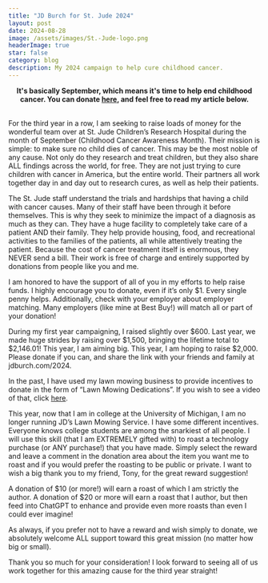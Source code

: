 ```yaml
---
title: "JD Burch for St. Jude 2024"
layout: post
date: 2024-08-28
image: /assets/images/St.-Jude-logo.png
headerImage: true
star: false
category: blog
description: My 2024 campaign to help cure childhood cancer.
---
```


<center><strong>It's basically September, which means it's time to help end childhood cancer. You can donate <a href="https://jdburch.com/2024">here</a>, and feel free to read my article below.</strong></center><br>

<p>For the third year in a row, I am seeking to raise loads of money for the wonderful team over at St. Jude Children’s Research Hospital during the month of September (Childhood Cancer Awareness Month). Their mission is simple: to make sure no child dies of cancer. This may be the most noble of any cause. Not only do they research and treat children, but they also share ALL findings across the world, for free. They are not just trying to cure children with cancer in America, but the entire world. Their partners all work together day in and day out to research cures, as well as help their patients. </p>

<p>The St. Jude staff understand the trials and hardships that having a child with cancer causes. Many of their staff have been through it before themselves. This is why they seek to minimize the impact of a diagnosis as much as they can. They have a huge facility to completely take care of a patient AND their family. They help provide housing, food, and recreational activities to the families of the patients, all while attentively treating the patient. Because the cost of cancer treatment itself is enormous, they NEVER send a bill. Their work is free of charge and entirely supported by donations from people like you and me.</p>

<p>I am honored to have the support of all of you in my efforts to help raise funds. I highly encourage you to donate, even if it’s only $1. Every single penny helps. Additionally, check with your employer about employer matching. Many employers (like mine at Best Buy!) will match all or part of your donation!</p>

<p>During my first year campaigning, I raised slightly over $600. Last year, we made huge strides by raising over $1,500, bringing the lifetime total to $2,146.01! This year, I am aiming big. This year, I am hoping to raise $2,000. Please donate if you can, and share the link with your friends and family at jdburch.com/2024.</p>

<p>In the past, I have used my lawn mowing business to provide incentives to donate in the form of “Lawn Mowing Dedications”. If you wish to see a video of that, click <a href="https://www.youtube.com/watch?v=8YcsOaQoDqU">here</a>.</p>

<p>This year, now that I am in college at the University of Michigan, I am no longer running JD’s Lawn Mowing Service. I have some different incentives. Everyone knows college students are among the snarkiest of all people. I will use this skill (that I am EXTREMELY gifted with) to roast a technology purchase (or ANY purchase!) that you have made. Simply select the reward and leave a comment in the donation area about the item you want me to roast and if you would prefer the roasting to be public or private. I want to wish a big thank you to my friend, Tony, for the great reward suggestion!</p>

<p>A donation of $10 (or more!) will earn a roast of which I am strictly the author. A donation of $20 or more will earn a roast that I author, but then feed into ChatGPT to enhance and provide even more roasts than even I could ever imagine!</p>

<p>As always, if you prefer not to have a reward and wish simply to donate, we absolutely welcome ALL support toward this great mission (no matter how big or small).</p>

<p>Thank you so much for your consideration! I look forward to seeing all of us work together for this amazing cause for the third year straight!</p>
